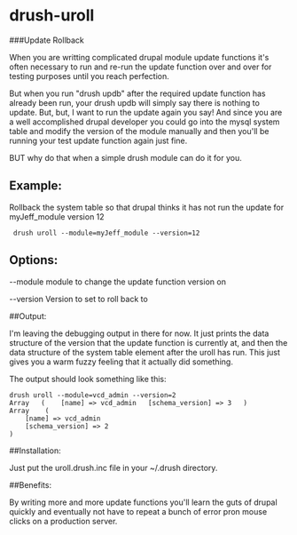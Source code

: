 drush-uroll
===========

###Update Rollback

When you are writting complicated drupal module update functions it's often necessary to run and re-run the update function over and over for testing purposes
until you reach perfection.

But when you run "drush updb" after the required update function has already been run, your drush updb will simply say there is 
nothing to update.  But, but, I want to run the update again you say!
And since you are a well accomplished drupal developer you could go into the mysql system table and modify the version of the 
module manually and then you'll be running your test update function again just fine. 

BUT why do that when a simple drush module can do it for you.

## Example:
Rollback the system table so that drupal thinks it has not run the update for myJeff_module version 12 

```
 drush uroll --module=myJeff_module --version=12       
```
## Options:
 --module                                  module to change the update function version on 

 --version                                 Version to set to roll back to


##Output:

I'm leaving the debugging output in there for now.  It just prints the data structure of the version that the update function is currently at, and then the data structure of the 
system table element after the uroll has run.  This just gives you a warm fuzzy feeling that it actually did something.

The output should look something like this:

```
drush uroll --module=vcd_admin --version=2  
Array   (    [name] => vcd_admin   [schema_version] => 3   )    
Array    (
    [name] => vcd_admin
    [schema_version] => 2
)
```

##Installation:

Just put the uroll.drush.inc file in your ~/.drush directory.


##Benefits:

By writing more and more update functions you'll learn the guts of drupal quickly and eventually not have to repeat a bunch of error pron mouse clicks on a production server. 
